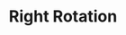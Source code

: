 ---
layout: archive
permalink: /algorithms/trees/right_rotation
title: "Right Rotation"
author_profile: true

header:
  image: "/images/chicagotwo.jpeg"
  
---